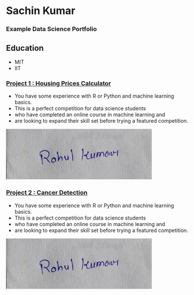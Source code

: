 # Sachin Kumar
### Example Data Science Portfolio
## Education
- MIT
- IIT
### [Project 1 : Housing Prices Calculator](https://www.kaggle.com/c/house-prices-advanced-regression-techniques)
- You have some experience with R or Python and machine learning basics.
- This is a perfect competition for data science students 
- who have completed an online course in machine learning and
- are looking to expand their skill set before trying a featured competition. 

![](/images/IMG-20210711-WA0002[1]_opt.jpg)

### [Project 2 : Cancer Detection](https://www.kaggle.com/c/house-prices-advanced-regression-techniques)
- You have some experience with R or Python and machine learning basics.
- This is a perfect competition for data science students 
- who have completed an online course in machine learning and
- are looking to expand their skill set before trying a featured competition.

![](/images/IMG-20210711-WA0002[1]_opt.jpg)
